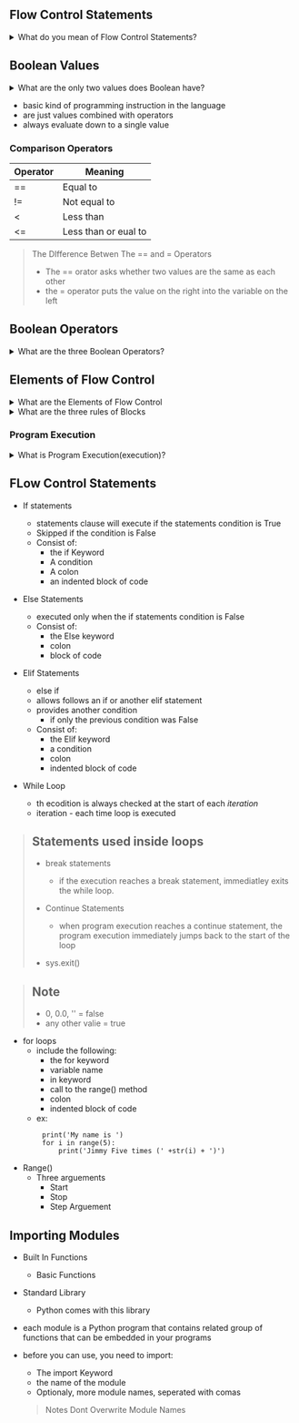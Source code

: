 ## Flow Control Statements  
<details>
<summary>What do you mean of Flow Control Statements?</summary>

- can decide which python instructions to execute under which conditions
</details>


## Boolean Values
<details>
<summary>What are the only two values does Boolean have?</summary> 

- truee
- false
</details>	

- basic kind of programming instruction in the language
- are just values combined with operators
- always evaluate down to a single value

### Comparison Operators

 Operator | Meaning
 --- | ---
 == | Equal to
 != | Not equal to 
 < | Less than
 <= | Less than or eual to 

> The DIfference Betwen The == and = Operators  
> - The == orator asks whether two values are the same as each other  
> - the = operator puts the value on the right into the variable on the left 

## Boolean Operators
<details>
	<summary> What are the three Boolean Operators?</summary>

1. and
2. or
3. not
	
</details>

## Elements of Flow Control
<details>
<summary>What are the Elements of Flow Control</summary>
	
- conditions
	- evaluate down to a boolean value 
- Blocks of code
	- Blocks 
		- grouped of code
</details>
<details>
<summary>What are the three rules of Blocks</summary>

1. Blocks begin when the indention increases
2. blocks can conatin other blocks
3. Blocks end when the indention decreases
</details>

### Program Execution
</details>
<details>
<summary>What is Program Execution(execution)?</summary>

- term for the current instructions being executed
</details>


## FLow Control Statements
- If statements
	- statements clause will execute if the statements condition is True
	- Skipped if the condition is False
	- Consist of:
		- the if Keyword
		- A condition
		- A colon
		- an indented block of code

- Else Statements
	- executed only when the if statements condition is False
	- Consist of:
		- the  Else keyword
		- colon
		- block of code

- Elif Statements
	- else if
	- allows follows an if or another elif statement
	- provides another condition
		- if only the previous condition was False
	- Consist of:
		- the Elif keyword
		- a condition
		- colon
		- indented block of code

- While Loop
	- th ecodition is always checked at the start of each *iteration*
	- iteration - each time loop is executed

>## Statements used inside loops
>- break statements
>	- if the execution reaches a break statement, immediatley exits the while loop.
>
>- Continue Statements
>	- when program execution reaches a continue statement, the program execution immediately jumps back to the start of the loop
>- sys.exit()

> ## Note
>- 0, 0.0, '' = false
>- any other valie = true

- for loops
	- include the following:
		- the for keyword
		- variable name
		- in keyword
		- call to the range() method
		- colon
		- indented block of code
	- ex:
```
		print('My name is ')
		for i in range(5):
			print('Jimmy Five times (' +str(i) + ')')
```
- Range()
	- Three arguements
		- Start
		- Stop
		- Step Arguement

## Importing Modules
- Built In Functions
	- Basic Functions
- Standard Library
	- Python comes with this library
- each module is a Python program that contains related group of functions that can be embedded in your programs
- before you can use, you need to import:
	- The import Keyword
	- the name of the module
	- Optionaly, more module names, seperated with comas

	> Notes
	> Dont Overwrite Module Names
